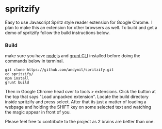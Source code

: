 spritzify
=========

Easy to use Javascript Spritz style reader extension for Google Chrome. I plan to make this an extension for other browsers as well. To build and get a demo of spritzify follow the build instructions below.

### Build
make sure you have [nodejs](http://nodejs.org/) and [grunt CLI](http://gruntjs.com/getting-started) installed before doing the commands below in terminal.

    git clone https://github.com/andymil/spritzify.git
    cd spritzify/
    npm install
    grunt build

Then in Google Chrome head over to tools > extensions. Click the button at the top that says "Load unpacked extension". Locate the build directory inside spritzify and press select. After that its just a matter of loading a webpage and holding the SHIFT key on some selected text and watching the magic appear in front of you.

Please feel free to contribute to the project as 2 brains are better than one.